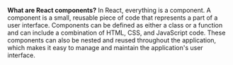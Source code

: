 **What are React components?**
In React, everything is a component. A component is a small, reusable piece of code that represents a part of a user interface. Components can be defined as either a class or a function and can include a combination of HTML, CSS, and JavaScript code. These components can also be nested and reused throughout the application, which makes it easy to manage and maintain the application's user interface.